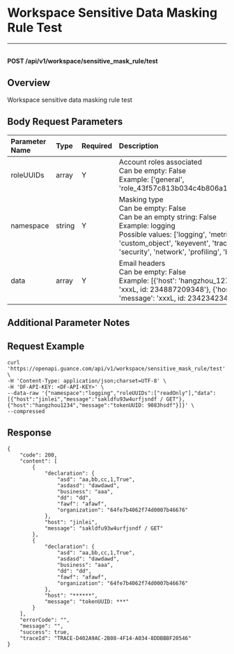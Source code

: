 # Workspace Sensitive Data Masking Rule Test

---

<br />**POST /api/v1/workspace/sensitive_mask_rule/test**

## Overview
Workspace sensitive data masking rule test

## Body Request Parameters

| Parameter Name | Type   | Required | Description                                                                                           |
|:--------------|:-------|:---------|:------------------------------------------------------------------------------------------------------|
| roleUUIDs     | array  | Y        | Account roles associated<br>Can be empty: False <br>Example: ['general', 'role_43f57c813b034c4b806a1a647b4ee387'] <br> |
| namespace     | string | Y        | Masking type<br>Can be empty: False <br>Can be an empty string: False <br>Example: logging <br>Possible values: ['logging', 'metric', 'object', 'custom_object', 'keyevent', 'tracing', 'rum', 'security', 'network', 'profiling', 'billing'] <br> |
| data          | array  | Y        | Email headers<br>Can be empty: False <br>Example: [{'host': 'hangzhou_127', 'message': 'xxxL, id: 234887209348'}, {'host': 'xihu', 'message': 'xxxL, id: 234234234'}] <br> |

## Additional Parameter Notes



## Request Example
```shell
curl 'https://openapi.guance.com/api/v1/workspace/sensitive_mask_rule/test' \
-H 'Content-Type: application/json;charset=UTF-8' \
-H 'DF-API-KEY: <DF-API-KEY>' \
--data-raw '{"namespace":"logging","roleUUIDs":["readOnly"],"data":[{"host":"jinlei","message":"sakldfu93w4urfjsndf / GET"},{"host":"hangzhou1234","message":"tokenUUID: 9083hsdf"}]}' \
--compressed
```



## Response
```shell
{
    "code": 200,
    "content": [
        {
            "declaration": {
                "asd": "aa,bb,cc,1,True",
                "asdasd": "dawdawd",
                "business": "aaa",
                "dd": "dd",
                "fawf": "afawf",
                "organization": "64fe7b4062f74d0007b46676"
            },
            "host": "jinlei",
            "message": "sakldfu93w4urfjsndf / GET"
        },
        {
            "declaration": {
                "asd": "aa,bb,cc,1,True",
                "asdasd": "dawdawd",
                "business": "aaa",
                "dd": "dd",
                "fawf": "afawf",
                "organization": "64fe7b4062f74d0007b46676"
            },
            "host": "******",
            "message": "tokenUUID: ***"
        }
    ],
    "errorCode": "",
    "message": "",
    "success": true,
    "traceId": "TRACE-D402A9AC-2B08-4F14-A034-8DDBBBF20546"
} 
```